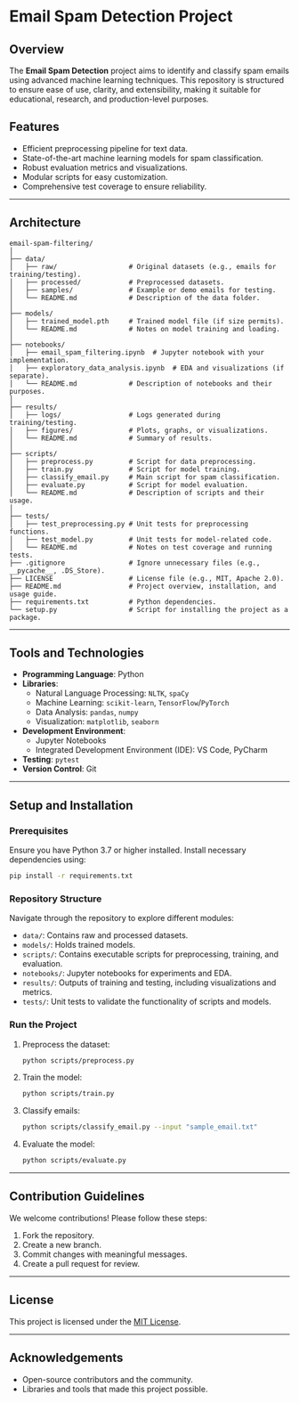 # Email Spam Detection Project

## Overview
The **Email Spam Detection** project aims to identify and classify spam emails using advanced machine learning techniques. This repository is structured to ensure ease of use, clarity, and extensibility, making it suitable for educational, research, and production-level purposes.

## Features
- Efficient preprocessing pipeline for text data.
- State-of-the-art machine learning models for spam classification.
- Robust evaluation metrics and visualizations.
- Modular scripts for easy customization.
- Comprehensive test coverage to ensure reliability.

---

## Architecture
```
email-spam-filtering/
│
├── data/
│   ├── raw/                  # Original datasets (e.g., emails for training/testing).
│   ├── processed/            # Preprocessed datasets.
│   ├── samples/              # Example or demo emails for testing.
│   └── README.md             # Description of the data folder.
│
├── models/
│   ├── trained_model.pth     # Trained model file (if size permits).
│   └── README.md             # Notes on model training and loading.
│
├── notebooks/
│   ├── email_spam_filtering.ipynb  # Jupyter notebook with your implementation.
│   ├── exploratory_data_analysis.ipynb  # EDA and visualizations (if separate).
│   └── README.md             # Description of notebooks and their purposes.
│
├── results/
│   ├── logs/                 # Logs generated during training/testing.
│   ├── figures/              # Plots, graphs, or visualizations.
│   └── README.md             # Summary of results.
│
├── scripts/
│   ├── preprocess.py         # Script for data preprocessing.
│   ├── train.py              # Script for model training.
│   ├── classify_email.py     # Main script for spam classification.
│   ├── evaluate.py           # Script for model evaluation.
│   └── README.md             # Description of scripts and their usage.
│
├── tests/
│   ├── test_preprocessing.py # Unit tests for preprocessing functions.
│   ├── test_model.py         # Unit tests for model-related code.
│   └── README.md             # Notes on test coverage and running tests.
├── .gitignore                # Ignore unnecessary files (e.g., __pycache__, .DS_Store).
├── LICENSE                   # License file (e.g., MIT, Apache 2.0).
├── README.md                 # Project overview, installation, and usage guide.
├── requirements.txt          # Python dependencies.
└── setup.py                  # Script for installing the project as a package.
```

---

## Tools and Technologies
- **Programming Language**: Python
- **Libraries**:
  - Natural Language Processing: `NLTK`, `spaCy`
  - Machine Learning: `scikit-learn`, `TensorFlow`/`PyTorch`
  - Data Analysis: `pandas`, `numpy`
  - Visualization: `matplotlib`, `seaborn`
- **Development Environment**:
  - Jupyter Notebooks
  - Integrated Development Environment (IDE): VS Code, PyCharm
- **Testing**: `pytest`
- **Version Control**: Git

---

## Setup and Installation

### Prerequisites
Ensure you have Python 3.7 or higher installed. Install necessary dependencies using:
```bash
pip install -r requirements.txt
```

### Repository Structure
Navigate through the repository to explore different modules:
- `data/`: Contains raw and processed datasets.
- `models/`: Holds trained models.
- `scripts/`: Contains executable scripts for preprocessing, training, and evaluation.
- `notebooks/`: Jupyter notebooks for experiments and EDA.
- `results/`: Outputs of training and testing, including visualizations and metrics.
- `tests/`: Unit tests to validate the functionality of scripts and models.

### Run the Project
1. Preprocess the dataset:
   ```bash
   python scripts/preprocess.py
   ```
2. Train the model:
   ```bash
   python scripts/train.py
   ```
3. Classify emails:
   ```bash
   python scripts/classify_email.py --input "sample_email.txt"
   ```
4. Evaluate the model:
   ```bash
   python scripts/evaluate.py
   ```

---

## Contribution Guidelines
We welcome contributions! Please follow these steps:
1. Fork the repository.
2. Create a new branch.
3. Commit changes with meaningful messages.
4. Create a pull request for review.

---

## License
This project is licensed under the [MIT License](LICENSE).

---

## Acknowledgements
- Open-source contributors and the community.
- Libraries and tools that made this project possible.

